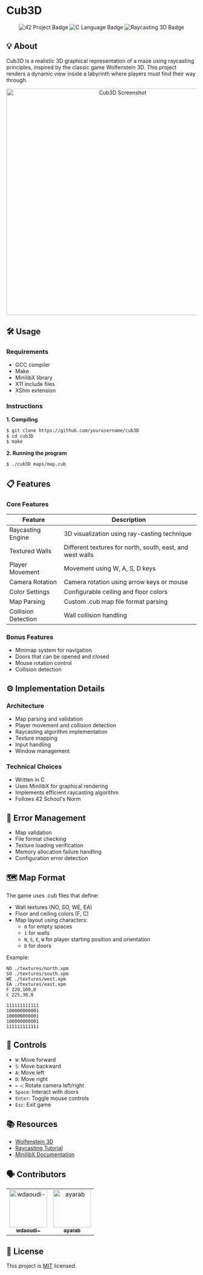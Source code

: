 # Cub3D

<div align="center">
  <img src="https://img.shields.io/badge/42-Project-blue" alt="42 Project Badge">
  <img src="https://img.shields.io/badge/C-Language-lightgrey" alt="C Language Badge">
  <img src="https://img.shields.io/badge/Raycasting-3D-yellow" alt="Raycasting 3D Badge">
</div>

## 💡 About

Cub3D is a realistic 3D graphical representation of a maze using raycasting principles, inspired by the classic game Wolfenstein 3D. This project renders a dynamic view inside a labyrinth where players must find their way through.

<div align="center">
  <img src="assets/screenshot.png" alt="Cub3D Screenshot" width="600">
</div>

## 🛠️ Usage

### Requirements
* GCC compiler
* Make
* MinilibX library
* X11 include files
* XShm extension

### Instructions

**1. Compiling**
```bash
$ git clone https://github.com/yourusername/cub3D
$ cd cub3D
$ make
```

**2. Running the program**
```bash
$ ./cub3D maps/map.cub
```

## 📋 Features

### Core Features
| Feature | Description |
|---------|-------------|
| Raycasting Engine | 3D visualization using ray-casting technique |
| Textured Walls | Different textures for north, south, east, and west walls |
| Player Movement | Movement using W, A, S, D keys |
| Camera Rotation | Camera rotation using arrow keys or mouse |
| Color Settings | Configurable ceiling and floor colors |
| Map Parsing | Custom .cub map file format parsing |
| Collision Detection | Wall collision handling |

### Bonus Features
* Minimap system for navigation
* Doors that can be opened and closed
* Mouse rotation control
* Collision detection

## ⚙️ Implementation Details

### Architecture
* Map parsing and validation
* Player movement and collision detection
* Raycasting algorithm implementation
* Texture mapping
* Input handling
* Window management

### Technical Choices
* Written in C
* Uses MinilibX for graphical rendering
* Implements efficient raycasting algorithm
* Follows 42 School's Norm

## 🚨 Error Management
* Map validation
* File format checking
* Texture loading verification
* Memory allocation failure handling
* Configuration error detection

## 🗺️ Map Format

The game uses .cub files that define:
* Wall textures (NO, SO, WE, EA)
* Floor and ceiling colors (F, C)
* Map layout using characters:
  * `0` for empty spaces
  * `1` for walls
  * `N`, `S`, `E`, `W` for player starting position and orientation
  * `D` for doors

Example:
```
NO ./textures/north.xpm
SO ./textures/south.xpm
WE ./textures/west.xpm
EA ./textures/east.xpm
F 220,100,0
C 225,30,0

111111111111
100000000001
10000N000001
100000000001
111111111111
```

## 🧪 Controls

* `W`: Move forward
* `S`: Move backward
* `A`: Move left
* `D`: Move right
* `←` `→`: Rotate camera left/right
* `Space`: Interact with doors
* `Enter`: Toggle mouse controls
* `Esc`: Exit game

## 📚 Resources
* [Wolfenstein 3D](http://users.atw.hu/wolf3d/)
* [Raycasting Tutorial](https://lodev.org/cgtutor/raycasting.html)
* [MinilibX Documentation](https://github.com/42Paris/minilibx-linux)

## 🗣️ Contributors

<table>
  <tr>
    <td align="center">
      <a href="https://github.com/Wdaoudi">
        <img src="https://github.com/Wdaoudi.png" width="100px;" alt="wdaoudi-"/>
        <br />
        <sub><b>wdaoudi-</b></sub>
      </a>
    </td>
    <td align="center">
      <a href="https://github.com/luffybzs">
        <img src="https://github.com/luffybzs.png" width="100px;" alt="ayarab"/>
        <br />
        <sub><b>ayarab</b></sub>
      </a>
    </td>
  </tr>
</table>

## 📝 License

This project is [MIT](LICENSE) licensed.
